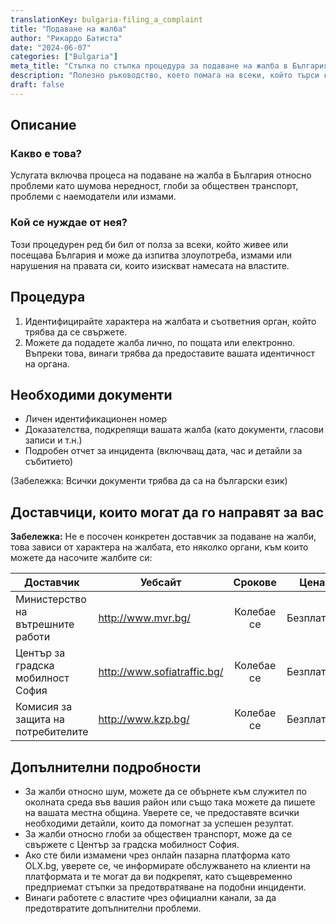 ```yaml
---
translationKey: bulgaria-filing_a_complaint
title: "Подаване на жалба"
author: "Рикардо Батиста"
date: "2024-06-07"
categories: ["Bulgaria"]
meta_title: "Стъпка по стъпка процедура за подаване на жалба в България"
description: "Полезно ръководство, което помага на всеки, който търси как да регистрира жалба в България"
draft: false
---
```


## Описание
### Какво е това?
Услугата включва процеса на подаване на жалба в България относно проблеми като шумова нередност, глоби за обществен транспорт, проблеми с наемодатели или измами.

### Кой се нуждае от нея?
Този процедурен ред би бил от полза за всеки, който живее или посещава България и може да изпитва злоупотреба, измами или нарушения на правата си, които изискват намесата на властите.

## Процедура

1. Идентифицирайте характера на жалбата и съответния орган, който трябва да се свържете.
2. Можете да подадете жалба лично, по пощата или електронно. Въпреки това, винаги трябва да предоставите вашата идентичност на органа.

## Необходими документи
- Личен идентификационен номер
- Доказателства, подкрепящи вашата жалба (като документи, гласови записи и т.н.)
- Подробен отчет за инцидента (включващ дата, час и детайли за събитието)

(Забележка: Всички документи трябва да са на български език)

## Доставчици, които могат да го направят за вас

**Забележка:** Не е посочен конкретен доставчик за подаване на жалби, това зависи от характера на жалбата, ето няколко органи, към които можете да насочите жалбите си:

| Доставчик       |     Уебсайт   |     Срокове  |  Цена  |
| --------------- | --------------- |  :-------------: | :-----:|
| Министерство на вътрешните работи |  http://www.mvr.bg/    |     Колебае се     |  Безплатно   |
| Център за градска мобилност София |  http://www.sofiatraffic.bg/   |    Колебае се    |  Безплатно   |
| Комисия за защита на потребителите |  http://www.kzp.bg/  |     Колебае се      |     Безплатно     |  

## Допълнителни подробности

- За жалби относно шум, можете да се обърнете към служител по околната среда във вашия район или също така можете да пишете на вашата местна община. Уверете се, че предоставяте всички необходими детайли, които да помогнат за успешен резултат.
- За жалби относно глоби за обществен транспорт, може да се свържете с Център за градска мобилност София.
- Ако сте били измамени чрез онлайн пазарна платформа като OLX.bg, уверете се, че информирате обслужването на клиенти на платформата и те могат да ви подкрепят, като същевременно предприемат стъпки за предотвратяване на подобни инциденти.
- Винаги работете с властите чрез официални канали, за да предотвратите допълнителни проблеми.